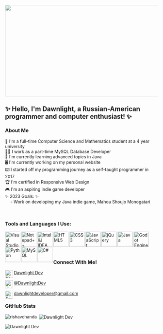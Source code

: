 <img src = "https://static.wikia.nocookie.net/animal-jam-clans-1/images/1/1c/Made_by_1041uuu.gif/revision/latest?cb=20210406230318" width = 6000 height = 300>

## ✨ Hello, I'm Dawnlight, a Russian-American programmer and computer enthusiast! ✨

### About Me

🏫 I'm a full-time Computer Science and Mathematics student at a 4 year university
<br/>
👩‍💻 I work as a part-time MySQL Database Developer
<br/>
🌱 I'm currently learning advanced topics in Java
<br/>
🖥️ I'm currently working on my personal website
<br/>
⌨️ I started off my programming journey as a self-taught programmer in 2017
<br/>
🏆 I'm certified in Responsive Web Design <br/>
🎮 I'm an aspiring indie game developer <br/>
✨ 2023 Goals: ✨<br/>
    &emsp; - Work on developing my Java indie game, Mahou Shoujo Monogatari

<br/>

### Tools and Languages I Use:

<img align="left" alt="Visual Studio Code" width="50px" src="https://cdn.jsdelivr.net/gh/devicons/devicon/icons/visualstudio/visualstudio-plain.svg" />
<img align="left" alt="Notepad++" width="50px" src="https://external-content.duckduckgo.com/iu/?u=https%3A%2F%2F2.bp.blogspot.com%2F-YxV67LGDGSs%2FWksbaiKaQSI%2FAAAAAAAAAh8%2FwreqaG4HbBw3h6g-AThMSLRk81hQ85dYgCK4BGAYYCw%2Fs1600%2FNotepad-Plus-Plus-icon.png&f=1&nofb=1" />
<img align = "left" alt = "IntelliJ IDEA" width = "50px" src = "https://cdn.jsdelivr.net/gh/devicons/devicon/icons/intellij/intellij-original.svg" />
<img aling = "left" alt = "Godot Engine" width = "50px" src = "https://user-images.githubusercontent.com/36481442/100390451-75a9c580-3041-11eb-8313-2f23c1ee2903.png"/>
<img align="left" alt="HTML5" width="50px" src="https://cdn.jsdelivr.net/gh/devicons/devicon/icons/html5/html5-original-wordmark.svg" />
<img align="left" alt="CSS3" width="50px" src="https://cdn.jsdelivr.net/gh/devicons/devicon/icons/css3/css3-original-wordmark.svg" />
<img align="left" alt="JavaScript" width="50px" src="https://cdn.jsdelivr.net/gh/devicons/devicon/icons/javascript/javascript-original.svg" />
<img align="left" alt = "jQuery" width = "50px" src="https://cdn.jsdelivr.net/gh/devicons/devicon/icons/jquery/jquery-original-wordmark.svg" />
<img align="left" alt="Java" width="50px" src="https://cdn.jsdelivr.net/gh/devicons/devicon/icons/java/java-original-wordmark.svg" />
<img align="left" alt="Python" width="50px" src="https://cdn.jsdelivr.net/gh/devicons/devicon/icons/python/python-original-wordmark.svg" />
<img align="left" alt = "MySQL" width = "50px" src = "https://cdn.jsdelivr.net/gh/devicons/devicon/icons/mysql/mysql-original-wordmark.svg"/>
<img align = "left" alt = "C#" width = "50px" src = "https://cdn-icons-png.flaticon.com/512/6132/6132221.png" />

<br/>  
<br/>

### Connect With Me!
<img align = "left" alt = "YouTube" width = "26px" src = "https://external-content.duckduckgo.com/iu/?u=https%3A%2F%2Fcdn3.iconfinder.com%2Fdata%2Ficons%2Fcapsocial-round%2F500%2Fyoutube-1024.png&f=1&nofb=1" /> [Dawnlight Dev](https://www.youtube.com/channel/UCjC4tugkGcppSw71Jn2RWmA) <br/>
<br/>
<img align = "left" alt = "Twitter" width = "26px" src = "https://external-content.duckduckgo.com/iu/?u=https%3A%2F%2Fwww.pngkey.com%2Fpng%2Ffull%2F2-27646_twitter-logo-png-transparent-background-logo-twitter-png.png&f=1&nofb=1" /> [@DawnlightDev](https://twitter.com/DawnlightDev)
<br/>
<br/>
<img align = "left" alt = "Email Address" width = "26px" src = "https://external-content.duckduckgo.com/iu/?u=https%3A%2F%2Fwebiconspng.com%2Fwp-content%2Fuploads%2F2017%2F09%2FEmail-PNG-Image-44351.png&f=1&nofb=1" /> dawnlightdeveloper@gmail.com

### GitHub Stats
<p><img align="left" src="https://github-readme-stats.vercel.app/api/top-langs?username=dawnlightdev&show_icons=true&locale=en&layout=compact&theme=tokyonight" alt="rishavchanda" /></p>

<p>&nbsp;<img align="center" src="https://github-readme-stats.vercel.app/api?username=dawnlightdev&show_icons=true&locale=en&theme=tokyonight" alt="Dawnlight Dev" /></p>

<p><img align="center" src="https://github-readme-streak-stats.herokuapp.com/?user=dawnlightdev&&theme=tokyonight" alt="Dawnlight Dev" /></p>


<!---
DawnlightDGArle/DawnlightDGArle is a ✨ special ✨ repository because its `README.md` (this file) appears on your GitHub profile.
You can click the Preview link to take a look at your changes.
--->
